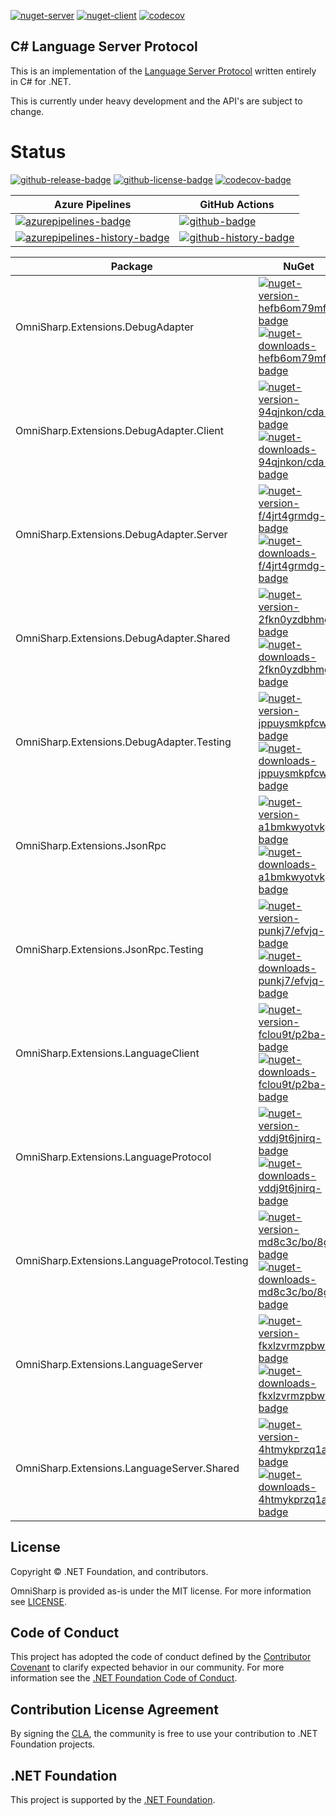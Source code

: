 [![nuget-server](https://img.shields.io/nuget/dt/OmniSharp.Extensions.LanguageServer?label=OmniSharp.Extensions.LanguageServer&logo=nuget)](https://www.nuget.org/packages/OmniSharp.Extensions.LanguageServer/)
[![nuget-client](https://img.shields.io/nuget/dt/OmniSharp.Extensions.LanguageClient?label=OmniSharp.Extensions.LanguageClient&logo=nuget)](https://www.nuget.org/packages/OmniSharp.Extensions.LanguageClient/)
[![codecov](https://img.shields.io/codecov/c/gh/OmniSharp/csharp-language-server-protocol?label=codecov&logo=codecov)](https://codecov.io/gh/OmniSharp/csharp-language-server-protocol)

## C# Language Server Protocol

This is an implementation of the [Language Server Protocol](https://github.com/Microsoft/language-server-protocol) written entirely in C# for .NET.

This is currently under heavy development and the API's are subject to change.

# Status
<!-- badges -->
[![github-release-badge]][github-release]
[![github-license-badge]][github-license]
[![codecov-badge]][codecov]
<!-- badges -->

<!-- history badges -->
| Azure Pipelines | GitHub Actions |
| --------------- | -------------- |
| [![azurepipelines-badge]][azurepipelines] | [![github-badge]][github] |
| [![azurepipelines-history-badge]][azurepipelines-history] | [![github-history-badge]][github] |
<!-- history badges -->

<!-- nuget packages -->
| Package | NuGet |
| ------- | ----- |
| OmniSharp.Extensions.DebugAdapter | [![nuget-version-hefb6om79mfg-badge]![nuget-downloads-hefb6om79mfg-badge]][nuget-hefb6om79mfg] |
| OmniSharp.Extensions.DebugAdapter.Client | [![nuget-version-94qjnkon/cda-badge]![nuget-downloads-94qjnkon/cda-badge]][nuget-94qjnkon/cda] |
| OmniSharp.Extensions.DebugAdapter.Server | [![nuget-version-f/4jrt4grmdg-badge]![nuget-downloads-f/4jrt4grmdg-badge]][nuget-f/4jrt4grmdg] |
| OmniSharp.Extensions.DebugAdapter.Shared | [![nuget-version-2fkn0yzdbhmg-badge]![nuget-downloads-2fkn0yzdbhmg-badge]][nuget-2fkn0yzdbhmg] |
| OmniSharp.Extensions.DebugAdapter.Testing | [![nuget-version-jppuysmkpfcw-badge]![nuget-downloads-jppuysmkpfcw-badge]][nuget-jppuysmkpfcw] |
| OmniSharp.Extensions.JsonRpc | [![nuget-version-a1bmkwyotvkg-badge]![nuget-downloads-a1bmkwyotvkg-badge]][nuget-a1bmkwyotvkg] |
| OmniSharp.Extensions.JsonRpc.Testing | [![nuget-version-punkj7/efvjq-badge]![nuget-downloads-punkj7/efvjq-badge]][nuget-punkj7/efvjq] |
| OmniSharp.Extensions.LanguageClient | [![nuget-version-fclou9t/p2ba-badge]![nuget-downloads-fclou9t/p2ba-badge]][nuget-fclou9t/p2ba] |
| OmniSharp.Extensions.LanguageProtocol | [![nuget-version-vddj9t6jnirq-badge]![nuget-downloads-vddj9t6jnirq-badge]][nuget-vddj9t6jnirq] |
| OmniSharp.Extensions.LanguageProtocol.Testing | [![nuget-version-md8c3c/bo/8g-badge]![nuget-downloads-md8c3c/bo/8g-badge]][nuget-md8c3c/bo/8g] |
| OmniSharp.Extensions.LanguageServer | [![nuget-version-fkxlzvrmzpbw-badge]![nuget-downloads-fkxlzvrmzpbw-badge]][nuget-fkxlzvrmzpbw] |
| OmniSharp.Extensions.LanguageServer.Shared | [![nuget-version-4htmykprzq1a-badge]![nuget-downloads-4htmykprzq1a-badge]][nuget-4htmykprzq1a] |
<!-- nuget packages -->

<!-- generated references -->
[github-release]: https://github.com/OmniSharp/csharp-language-server-protocol/releases/latest
[github-release-badge]: https://img.shields.io/github/release/OmniSharp/csharp-language-server-protocol.svg?logo=github&style=flat "Latest Release"
[github-license]: https://github.com/OmniSharp/csharp-language-server-protocol/blob/master/LICENSE
[github-license-badge]: https://img.shields.io/github/license/OmniSharp/csharp-language-server-protocol.svg?style=flat "License"
[codecov]: https://codecov.io/gh/OmniSharp/csharp-language-server-protocol
[codecov-badge]: https://img.shields.io/codecov/c/github/OmniSharp/csharp-language-server-protocol.svg?color=E03997&label=codecov&logo=codecov&logoColor=E03997&style=flat "Code Coverage"
[azurepipelines]: https://dev.azure.com/omnisharp/Build/_build/latest?definitionId=1&branchName=master
[azurepipelines-badge]: https://img.shields.io/azure-devops/build/omnisharp/Build/1.svg?color=98C6FF&label=azure%20pipelines&logo=azuredevops&logoColor=98C6FF&style=flat "Azure Pipelines Status"
[azurepipelines-history]: https://dev.azure.com/omnisharp/Build/_build?definitionId=1&branchName=master
[azurepipelines-history-badge]: https://buildstats.info/azurepipelines/chart/omnisharp/Build/1?includeBuildsFromPullRequest=false "Azure Pipelines History"
[github]: https://github.com/OmniSharp/csharp-language-server-protocol/actions?query=workflow%3Aci
[github-badge]: https://img.shields.io/github/workflow/status/OmniSharp/csharp-language-server-protocol/ci.svg?label=github&logo=github&color=b845fc&logoColor=b845fc&style=flat "GitHub Actions Status"
[github-history-badge]: https://buildstats.info/github/chart/OmniSharp/csharp-language-server-protocol?includeBuildsFromPullRequest=false "GitHub Actions History"
[nuget-hefb6om79mfg]: https://www.nuget.org/packages/OmniSharp.Extensions.DebugAdapter/
[nuget-version-hefb6om79mfg-badge]: https://img.shields.io/nuget/v/OmniSharp.Extensions.DebugAdapter.svg?color=004880&logo=nuget&style=flat-square "NuGet Version"
[nuget-downloads-hefb6om79mfg-badge]: https://img.shields.io/nuget/dt/OmniSharp.Extensions.DebugAdapter.svg?color=004880&logo=nuget&style=flat-square "NuGet Downloads"
[nuget-94qjnkon/cda]: https://www.nuget.org/packages/OmniSharp.Extensions.DebugAdapter.Client/
[nuget-version-94qjnkon/cda-badge]: https://img.shields.io/nuget/v/OmniSharp.Extensions.DebugAdapter.Client.svg?color=004880&logo=nuget&style=flat-square "NuGet Version"
[nuget-downloads-94qjnkon/cda-badge]: https://img.shields.io/nuget/dt/OmniSharp.Extensions.DebugAdapter.Client.svg?color=004880&logo=nuget&style=flat-square "NuGet Downloads"
[nuget-f/4jrt4grmdg]: https://www.nuget.org/packages/OmniSharp.Extensions.DebugAdapter.Server/
[nuget-version-f/4jrt4grmdg-badge]: https://img.shields.io/nuget/v/OmniSharp.Extensions.DebugAdapter.Server.svg?color=004880&logo=nuget&style=flat-square "NuGet Version"
[nuget-downloads-f/4jrt4grmdg-badge]: https://img.shields.io/nuget/dt/OmniSharp.Extensions.DebugAdapter.Server.svg?color=004880&logo=nuget&style=flat-square "NuGet Downloads"
[nuget-2fkn0yzdbhmg]: https://www.nuget.org/packages/OmniSharp.Extensions.DebugAdapter.Shared/
[nuget-version-2fkn0yzdbhmg-badge]: https://img.shields.io/nuget/v/OmniSharp.Extensions.DebugAdapter.Shared.svg?color=004880&logo=nuget&style=flat-square "NuGet Version"
[nuget-downloads-2fkn0yzdbhmg-badge]: https://img.shields.io/nuget/dt/OmniSharp.Extensions.DebugAdapter.Shared.svg?color=004880&logo=nuget&style=flat-square "NuGet Downloads"
[nuget-jppuysmkpfcw]: https://www.nuget.org/packages/OmniSharp.Extensions.DebugAdapter.Testing/
[nuget-version-jppuysmkpfcw-badge]: https://img.shields.io/nuget/v/OmniSharp.Extensions.DebugAdapter.Testing.svg?color=004880&logo=nuget&style=flat-square "NuGet Version"
[nuget-downloads-jppuysmkpfcw-badge]: https://img.shields.io/nuget/dt/OmniSharp.Extensions.DebugAdapter.Testing.svg?color=004880&logo=nuget&style=flat-square "NuGet Downloads"
[nuget-a1bmkwyotvkg]: https://www.nuget.org/packages/OmniSharp.Extensions.JsonRpc/
[nuget-version-a1bmkwyotvkg-badge]: https://img.shields.io/nuget/v/OmniSharp.Extensions.JsonRpc.svg?color=004880&logo=nuget&style=flat-square "NuGet Version"
[nuget-downloads-a1bmkwyotvkg-badge]: https://img.shields.io/nuget/dt/OmniSharp.Extensions.JsonRpc.svg?color=004880&logo=nuget&style=flat-square "NuGet Downloads"
[nuget-punkj7/efvjq]: https://www.nuget.org/packages/OmniSharp.Extensions.JsonRpc.Testing/
[nuget-version-punkj7/efvjq-badge]: https://img.shields.io/nuget/v/OmniSharp.Extensions.JsonRpc.Testing.svg?color=004880&logo=nuget&style=flat-square "NuGet Version"
[nuget-downloads-punkj7/efvjq-badge]: https://img.shields.io/nuget/dt/OmniSharp.Extensions.JsonRpc.Testing.svg?color=004880&logo=nuget&style=flat-square "NuGet Downloads"
[nuget-fclou9t/p2ba]: https://www.nuget.org/packages/OmniSharp.Extensions.LanguageClient/
[nuget-version-fclou9t/p2ba-badge]: https://img.shields.io/nuget/v/OmniSharp.Extensions.LanguageClient.svg?color=004880&logo=nuget&style=flat-square "NuGet Version"
[nuget-downloads-fclou9t/p2ba-badge]: https://img.shields.io/nuget/dt/OmniSharp.Extensions.LanguageClient.svg?color=004880&logo=nuget&style=flat-square "NuGet Downloads"
[nuget-vddj9t6jnirq]: https://www.nuget.org/packages/OmniSharp.Extensions.LanguageProtocol/
[nuget-version-vddj9t6jnirq-badge]: https://img.shields.io/nuget/v/OmniSharp.Extensions.LanguageProtocol.svg?color=004880&logo=nuget&style=flat-square "NuGet Version"
[nuget-downloads-vddj9t6jnirq-badge]: https://img.shields.io/nuget/dt/OmniSharp.Extensions.LanguageProtocol.svg?color=004880&logo=nuget&style=flat-square "NuGet Downloads"
[nuget-md8c3c/bo/8g]: https://www.nuget.org/packages/OmniSharp.Extensions.LanguageProtocol.Testing/
[nuget-version-md8c3c/bo/8g-badge]: https://img.shields.io/nuget/v/OmniSharp.Extensions.LanguageProtocol.Testing.svg?color=004880&logo=nuget&style=flat-square "NuGet Version"
[nuget-downloads-md8c3c/bo/8g-badge]: https://img.shields.io/nuget/dt/OmniSharp.Extensions.LanguageProtocol.Testing.svg?color=004880&logo=nuget&style=flat-square "NuGet Downloads"
[nuget-fkxlzvrmzpbw]: https://www.nuget.org/packages/OmniSharp.Extensions.LanguageServer/
[nuget-version-fkxlzvrmzpbw-badge]: https://img.shields.io/nuget/v/OmniSharp.Extensions.LanguageServer.svg?color=004880&logo=nuget&style=flat-square "NuGet Version"
[nuget-downloads-fkxlzvrmzpbw-badge]: https://img.shields.io/nuget/dt/OmniSharp.Extensions.LanguageServer.svg?color=004880&logo=nuget&style=flat-square "NuGet Downloads"
[nuget-4htmykprzq1a]: https://www.nuget.org/packages/OmniSharp.Extensions.LanguageServer.Shared/
[nuget-version-4htmykprzq1a-badge]: https://img.shields.io/nuget/v/OmniSharp.Extensions.LanguageServer.Shared.svg?color=004880&logo=nuget&style=flat-square "NuGet Version"
[nuget-downloads-4htmykprzq1a-badge]: https://img.shields.io/nuget/dt/OmniSharp.Extensions.LanguageServer.Shared.svg?color=004880&logo=nuget&style=flat-square "NuGet Downloads"
<!-- generated references -->

## License

Copyright © .NET Foundation, and contributors.

OmniSharp is provided as-is under the MIT license. For more information see [LICENSE](https://github.com/OmniSharp/omnisharp-roslyn/blob/master/license.md).

## Code of Conduct

This project has adopted the code of conduct defined by the [Contributor Covenant](http://contributor-covenant.org/)
to clarify expected behavior in our community.
For more information see the [.NET Foundation Code of Conduct](http://www.dotnetfoundation.org/code-of-conduct).

## Contribution License Agreement

By signing the [CLA](https://cla.dotnetfoundation.org/OmniSharp/omnisharp-roslyn), the community is free to use your contribution to .NET Foundation projects.

## .NET Foundation

This project is supported by the [.NET Foundation](http://www.dotnetfoundation.org).

<!-- nuke-data
github:
  owner: OmniSharp
  repository: csharp-language-server-protocol
azurepipelines:
  account: omnisharp
  teamproject: Build
  builddefinition: 1
-->
